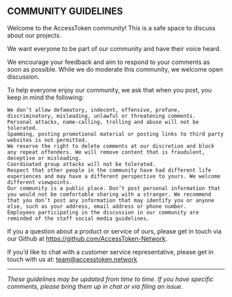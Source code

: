 ## COMMUNITY GUIDELINES

Welcome to the AccessToken community! This is a safe space to discuss about our projects.

We want everyone to be part of our community and have their voice heard.

We encourage your feedback and aim to respond to your comments as soon as possible. While we do moderate this community, we welcome open discussion. 

To help everyone enjoy our community, we ask that when you post, you keep in mind the following: 

    We don’t allow defamatory, indecent, offensive, profane, discriminatory, misleading, unlawful or threatening comments. 
    Personal attacks, name-calling, trolling and abuse will not be tolerated.
    Spamming, posting promotional material or posting links to third party websites is not permitted.
    We reserve the right to delete comments at our discretion and block any repeat offenders. We will remove content that is fraudulent, deceptive or misleading.
    Coordinated group attacks will not be tolerated. 
    Respect that other people in the community have had different life experiences and may have a different perspective to yours. We welcome different viewpoints.
    Our community is a public place. Don’t post personal information that you would not be comfortable sharing with a stranger. We recommend that you don’t post any information that may identify you or anyone else, such as your address, email address or phone number.
    Employees participating in the discussion in our community are reminded of the staff social media guidelines.

If you a question about a product or service of ours, please get in touch via our Github at https://github.com/AccessToken-Network.

If you’d like to chat with a customer service representative, please get in touch with us at: team@accesstoken.network

-----
*These guidelines may be updated from time to time. If you have specific comments, please bring them up in chat or via filing an issue.*
